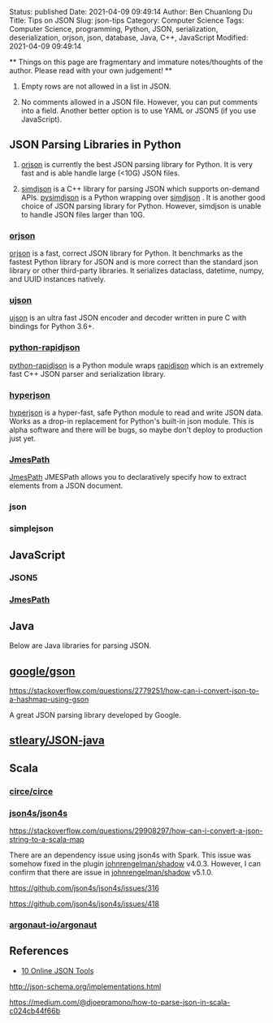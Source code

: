 Status: published
Date: 2021-04-09 09:49:14
Author: Ben Chuanlong Du
Title: Tips on JSON
Slug: json-tips
Category: Computer Science
Tags: Computer Science, programming, Python, JSON, serialization, deserialization, orjson, json, database, Java, C++, JavaScript
Modified: 2021-04-09 09:49:14

**
Things on this page are
fragmentary and immature notes/thoughts of the author.
Please read with your own judgement!
**

1. Empty rows are not allowed in a list in JSON.

2. No comments allowed in a JSON file.
    However, 
    you can put comments into a field.
    Another better option is to use YAML 
    or JSON5 (if you use JavaScript).

## JSON Parsing Libraries in Python

1. [orjson](https://github.com/ijl/orjson) 
    is currently the best JSON parsing library for Python.
    It is very fast and is able handle large (<10G) JSON files.

2. [simdjson](https://github.com/simdjson/simdjson)
    is a C++ library for parsing JSON 
    which supports on-demand APIs. 
    [pysimdjson](https://github.com/TkTech/pysimdjson)
    is a Python wrapping over 
    [simdjson](https://github.com/simdjson/simdjson)
    .
    It is another good choice of JSON parsing library for Python.
    However, 
    simdjson is unable to handle JSON files larger than 10G.


### [orjson](https://github.com/ijl/orjson) 
[orjson](https://github.com/ijl/orjson) 
is a fast, correct JSON library for Python. 
It benchmarks as the fastest Python library for JSON 
and is more correct than the standard json library or other third-party libraries. 
It serializes dataclass, datetime, numpy, and UUID instances natively.

### [ujson](https://github.com/ultrajson/ultrajson)
[ujson](https://github.com/ultrajson/ultrajson)
is an ultra fast JSON encoder and decoder written in pure C with bindings for Python 3.6+.

### [python-rapidjson](https://github.com/python-rapidjson/python-rapidjson)
[python-rapidjson](https://github.com/python-rapidjson/python-rapidjson)
is a Python module wraps 
[rapidjson](https://github.com/Tencent/rapidjson)
which is an extremely fast C++ JSON parser and serialization library.

### [hyperjson](https://github.com/mre/hyperjson)
[hyperjson](https://github.com/mre/hyperjson)
is a hyper-fast, safe Python module to read and write JSON data. 
Works as a drop-in replacement for Python's built-in json module. 
This is alpha software and there will be bugs, 
so maybe don't deploy to production just yet.

### [JmesPath](https://github.com/jmespath/jmespath.py)
[JmesPath](https://github.com/jmespath/jmespath.py)
JMESPath allows you to declaratively specify how to extract elements from a JSON document.

### json

### simplejson

## JavaScript

### JSON5

### [JmesPath](https://github.com/jmespath/jmespath.js)

## Java

Below are Java libraries for parsing JSON.

## [google/gson](https://github.com/google/gson)

https://stackoverflow.com/questions/2779251/how-can-i-convert-json-to-a-hashmap-using-gson

A great JSON parsing library developed by Google.

## [stleary/JSON-java](https://github.com/stleary/JSON-java)

## Scala

### [circe/circe](https://github.com/circe/circe)

### [json4s/json4s](https://github.com/json4s/json4s)

https://stackoverflow.com/questions/29908297/how-can-i-convert-a-json-string-to-a-scala-map

There are an dependency issue using json4s with Spark. 
This issue was somehow fixed in the plugin 
[johnrengelman/shadow](https://github.com/johnrengelman/shadow) v4.0.3.
However, 
I can confirm that there are issue in 
[johnrengelman/shadow](https://github.com/johnrengelman/shadow) v5.1.0.


https://github.com/json4s/json4s/issues/316

https://github.com/json4s/json4s/issues/418

### [argonaut-io/argonaut](https://github.com/argonaut-io/argonaut)

## References

- [10 Online JSON Tools](http://www.jquery4u.com/json/10-online-json-tools/)

http://json-schema.org/implementations.html

https://medium.com/@djoepramono/how-to-parse-json-in-scala-c024cb44f66b

